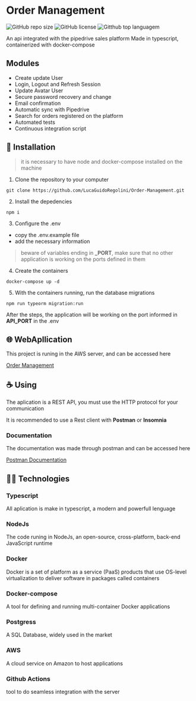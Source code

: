 # Order Management

![GitHub repo size](https://img.shields.io/github/repo-size/LucaGuidoRegolini/Order-Management?style=flat-square)
![GitHub license](https://img.shields.io/github/license/LucaGuidoRegolini/Order-Management?style=flat-square)
![Gitthub top languagem](https://img.shields.io/github/languages/top/LucaGuidoRegolini/Order-Management)


An api integrated with the pipedrive sales platform
Made in typescript, containerized with docker-compose 

## Modules

* Create update User
* Login, Logout and Refresh Session
* Update Avatar User
* Secure password recovery and change
* Email confirmation
* Automatic sync with Pipedrive
* Search for orders registered on the platform
* Automated tests
* Continuous integration script

## 🚀 Installation

> it is necessary to have node and docker-compose installed on the machine

1. Clone the repository to your computer

```
git clone https://github.com/LucaGuidoRegolini/Order-Management.git
```

2. Install the depedencies

```
npm i
```

3. Configure the .env
+ copy the .env.example file
+ add the necessary information

>beware of variables ending in **_PORT**, make sure that no other application is working on the ports defined in them

4. Create the containers
```
docker-compose up -d
```

5. With the containers running, run the database migrations
```
npm run typeorm migration:run
```

After the steps, the application will be working on the port informed in **API_PORT** in the .env

## 🌐 WebApllication

This project is runing in the AWS server, and can be accessed here

[Order Management](http://ec2-54-90-242-30.compute-1.amazonaws.com/)

## ☕ Using

The aplication is a REST API, you must use the HTTP protocol for your communication

It is recommended to use a Rest client with **Postman** or **Insomnia**

### Documentation

The documentation was made through postman and can be accessed here

[Postman Documentation](https://www.postman.com/speeding-escape-366395/workspace/order-management/overview)

## 👨‍💻 Technologies

### Typescript

All aplication is make in typescript, a modern and powerfull lenguage 

### NodeJs

The code runing in NodeJs, an open-source, cross-platform, back-end JavaScript runtime

### Docker

Docker is a set of platform as a service (PaaS) products that use OS-level virtualization to deliver software in packages called containers

### Docker-compose

A tool for defining and running multi-container Docker applications

### Postgress

A SQL Database, widely used in the market

### AWS

A cloud service on Amazon to host applications

### Github Actions

tool to do seamless integration with the server